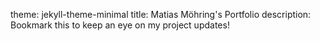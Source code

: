theme: jekyll-theme-minimal
title: Matias Möhring's Portfolio
description: Bookmark this to keep an eye on my project updates!
